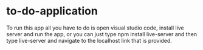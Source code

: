 # to-do-application

To run this app all you have to do is open visual studio code, install live server and run the app, or you can just type npm install live-server and then type live-server and navigate to the localhost link that is provided.
